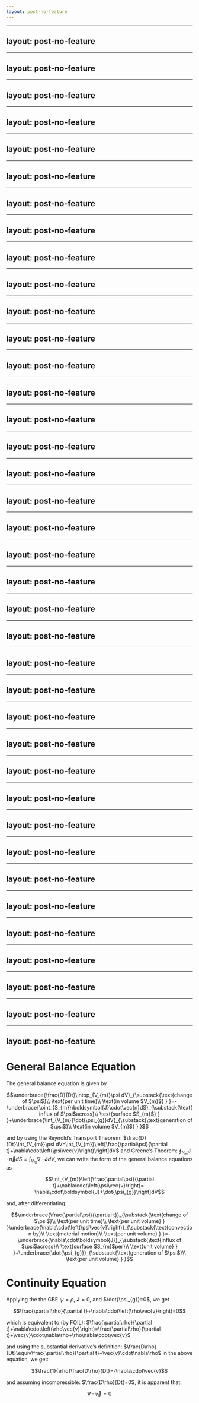 ```yaml
---
layout: post-no-feature
---
```



---
layout: post-no-feature
---


---
layout: post-no-feature
---


---
layout: post-no-feature
---


---
layout: post-no-feature
---


---
layout: post-no-feature
---


---
layout: post-no-feature
---


---
layout: post-no-feature
---


---
layout: post-no-feature
---


---
layout: post-no-feature
---


---
layout: post-no-feature
---


---
layout: post-no-feature
---


---
layout: post-no-feature
---


---
layout: post-no-feature
---


---
layout: post-no-feature
---


---
layout: post-no-feature
---


---
layout: post-no-feature
---


---
layout: post-no-feature
---


---
layout: post-no-feature
---


---
layout: post-no-feature
---


---
layout: post-no-feature
---


---
layout: post-no-feature
---


---
layout: post-no-feature
---


---
layout: post-no-feature
---


---
layout: post-no-feature
---


---
layout: post-no-feature
---


---
layout: post-no-feature
---


---
layout: post-no-feature
---


---
layout: post-no-feature
---


---
layout: post-no-feature
---


---
layout: post-no-feature
---


---
layout: post-no-feature
---


---
layout: post-no-feature
---


---
layout: post-no-feature
---


---
layout: post-no-feature
---


---
layout: post-no-feature
---


---
layout: post-no-feature
---


---
layout: post-no-feature
---


---
layout: post-no-feature
---



General Balance Equation
========================

The general balance equation is given by

$$\underbrace{\frac{D}{Dt}\intop_{V_{m}}\psi dV}_{\substack{\text{change of $\psi$}\\
\text{per unit time}\\
\text{in volume $V_{m}$}
}
}=-\underbrace{\oint_{S_{m}}\boldsymbol{J}\cdot\vec{n}dS}_{\substack{\text{influx of $\psi$across}\\
\text{surface $S_{m}$}
}
}+\underbrace{\int_{V_{m}}\dot{\psi_{g}}dV}_{\substack{\text{generation of $\psi$}\\
\text{in volume $V_{m}$}
}
}$$

and by using the Reynold’s Transport Theorem: $\frac{D}{Dt}\int_{V_{m}}\psi dV=\int_{V_{m}}\left[\frac{\partial\psi}{\partial t}+\nabla\cdot\left(\psi\vec{v}\right)\right]dV$ and Greene’s Theorem: $\oint_{S_{m}}\boldsymbol{J}\cdot\vec{n}dS=\int_{V_{m}}\nabla\cdot\boldsymbol{J}dV$, we can write the form of the general balance equations as

$$\int_{V_{m}}\left[\frac{\partial\psi}{\partial t}+\nabla\cdot\left(\psi\vec{v}\right)=-\nabla\cdot\boldsymbol{J}+\dot{\psi_{g}}\right]dV$$

and, after differentiating:

$$\underbrace{\frac{\partial\psi}{\partial t}}_{\substack{\text{change of $\psi$}\\
\text{per unit time}\\
\text{per unit volume}
}
}\underbrace{\nabla\cdot\left(\psi\vec{v}\right)}_{\substack{\text{convection by}\\
\text{material motion}\\
\text{per unit volume}
}
}=-\underbrace{\nabla\cdot\boldsymbol{J}}_{\substack{\text{influx of $\psi$across}\\
\text{surface $S_{m}$per}\\
\text{unit volume}
}
}+\underbrace{\dot{\psi_{g}}}_{\substack{\text{generation of $\psi$}\\
\text{per unit volume}
}
}$$

Continuity Equation
===================

Applying the the GBE $\psi=\rho$, $\boldsymbol{J}=0$, and $\dot{\psi_{g}}=0$, we get

$$\frac{\partial\rho}{\partial t}+\nabla\cdot\left(\rho\vec{v}\right)=0$$

which is equivalent to (by FOIL): $\frac{\partial\rho}{\partial t}+\nabla\cdot\left(\rho\vec{v}\right)=\frac{\partial\rho}{\partial t}+\vec{v}\cdot\nabla\rho+\rho\nabla\cdot\vec{v}$

and using the substantial derivative’s definition: $\frac{D\rho}{Dt}\equiv\frac{\partial\rho}{\partial t}+\vec{v}\cdot\nabla\rho$ in the above equation, we get:

$$\frac{1}{\rho}\frac{D\rho}{Dt}=-\nabla\cdot\vec{v}$$

and assuming incompressible: $\frac{D\rho}{Dt}=0$, it is apparent that:

$$\nabla\cdot\vec{v}=0$$







































